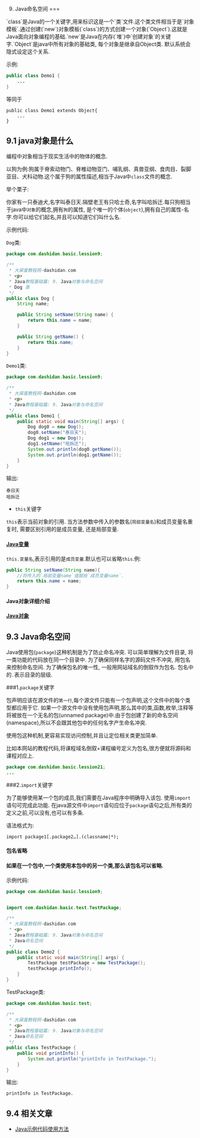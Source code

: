 9. Java命名空间
===

<div class="jumbotron">
<p>`class`是Java的一个关键字,用来标识这是一个`类`文件.这个类文件相当于是`对象模板`.通过创建(`new`)对象模板(`class`)的方式创建一个对象(`Object`).这就是Java面向对象编程的基础.`new`是Java在内存(`堆`)中`创建对象`的关键字.`Object`是java中所有对象的基础类, 每个对象是继承自Object类. 默认系统会隐式设定这个关系. </p>  
</div>

示例:
```java
public class Demo1 {
	...
}
```
等同于
```
public class Demo1 extends Object{
	...
}
```

9.1 java对象是什么
---

编程中对象相当于现实生活中的物体的概念.

以狗为例:狗属于脊索动物门、脊椎动物亚门、哺乳纲、真兽亚纲、食肉目、裂脚亚目、犬科动物.这个属于狗的属性描述,相当于Java中`class`文件的概念.

举个栗子:

你家有一只泰迪犬,名字叫泰日天.隔壁老王有只哈士奇,名字叫哈拆迁.每只狗相当于java中`对象`的概念,拥有`狗`的属性, 是个唯一的个体(`object`),拥有自己的属性-名字.你可以给它们起名,并且可以知道它们叫什么名.

示例代码:

`Dog`类:
```java
package com.dashidan.basic.lession9;

/**
 * 大屎蛋教程网-dashidan.com
 * <p>
 * Java教程基础篇: 9. Java对象与命名空间
 * Dog 类
 */
public class Dog {
    String name;

    public String setName(String name) {
        return this.name = name;
    }

    public String getName() {
        return this.name;
    }
}

```
`Demo1`类:

```java
package com.dashidan.basic.lession9;

/**
 * 大屎蛋教程网-dashidan.com
 * <p>
 * Java教程基础篇: 9. Java对象与命名空间
 */
public class Demo1 {
    public static void main(String[] args) {
        Dog dog0 = new Dog();
        dog0.setName("泰日天");
        Dog dog1 = new Dog();
        dog1.setName("哈拆迁");
        System.out.println(dog0.getName());
        System.out.println(dog1.getName());
    }
}

```
输出:

	泰日天
	哈拆迁

* `this`关键字

`this`表示当前对象的引用. 当方法参数中传入的参数名(`局部变量名`)和成员变量名重复时, 需要区别引用的是成员变量, 还是局部变量.   

<div class="bs-callout bs-callout-success">
	<h4><a href="http://localhost/article/java/basic/Java变量.html">Java变量</a></h4>
</div>

`this.变量名`,表示引用的是`成员变量`.默认也可以省略`this`.例:
```java
public String setName(String name){
	//将传入的`局部变量name`值赋给`成员变量name`.
	return this.name = name;	
}
```

<div class="bs-callout bs-callout-success">
	<h4>Java对象详细介绍</h4>
	<h4><a href="http://localhost/article/java/basic/Java对象.html">Java对象</a></h4>
</div>

9.3 Java命名空间
---

Java使用包(`package`)这种机制是为了防止命名冲突. 可以简单理解为文件目录, 将一类功能的代码放在同一个目录中. 为了确保同样名字的源码文件不冲突, 用包名来控制命名空间. 为了确保包名的唯一性, 一般用网站域名的倒叙作为包名. 包名中的`.`表示目录的层级.  

###1.`package`关键字

包声明应该在源文件的`第一行`,每个源文件只能有一个包声明,这个文件中的每个类型都应用于它. 如果一个源文件中没有使用包声明,那么其中的类,函数,枚举,注释等将被放在一个无名的包(unnamed package)中.由于包创建了新的命名空间(namespace),所以不会跟其他包中的任何名字产生命名冲突.

使用包这种机制,更容易实现访问控制,并且让定位相关类更加简单.

比如本网站的教程代码,将课程域名倒叙+课程编号定义为包名,很方便就将源码和课程对应上.

```java
package com.dashidan.basic.lession21;
...
```

###2.`import`关键字

为了能够使用某一个包的成员,我们需要在Java程序中明确导入该包. 使用`import`语句可完成此功能. 在java源文件中`import`语句应位于`package`语句之后,所有类的定义之前,可以没有,也可以有多条.

语法格式为:

	import package1[.package2…].(classname|*);
  
<div class="bs-callout bs-callout-success">
    <h4>包名省略</h4>
	<h4>如果在一个包中,一个类使用本包中的另一个类,那么该包名可以省略.</h4>
</div>

示例代码:
```java
package com.dashidan.basic.lession9;


import com.dashidan.basic.test.TestPackage;

/**
 * 大屎蛋教程网-dashidan.com
 * <p>
 * Java教程基础篇: 9. Java对象与命名空间
 * Java命名空间
 */
public class Demo2 {
    public static void main(String[] args) {
        TestPackage testPackage = new TestPackage();
        testPackage.printInfo();
    }
}

```
TestPackage类:

```java
package com.dashidan.basic.test;

/**
 * 大屎蛋教程网-dashidan.com
 * <p>
 * Java教程基础篇: 9. Java对象与命名空间
 * Java命名空间
 */
public class TestPackage {
    public void printInfo() {
        System.out.println("printInfo in TestPackage.");
    }
}

```

输出:

	printInfo in TestPackage.

9.4 相关文章
---
* [Java示例代码使用方法](http://localhost/article/java/addenda/Java示例代码使用方法.html)